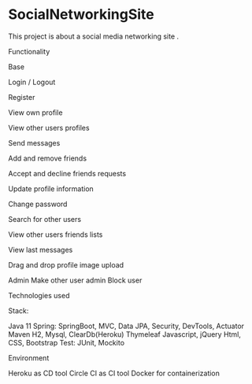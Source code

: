 # SocialNetworkingSite
 This project is about a social media networking site .

Functionality

Base

Login / Logout

Register

View own profile

View other users profiles

Send messages

Add and remove friends

Accept and decline friends requests

Update profile information

Change password

Search for other users

View other users friends lists

View last messages

Drag and drop profile image upload

Admin
Make other user admin
Block user

Technologies used

Stack:

Java 11
Spring: SpringBoot, MVC, Data JPA, Security, DevTools, Actuator
Maven
H2, Mysql, ClearDb(Heroku)
Thymeleaf
Javascript, jQuery
Html, CSS, Bootstrap
Test: JUnit, Mockito

Environment

Heroku as CD tool
Circle CI as CI tool
Docker for containerization
